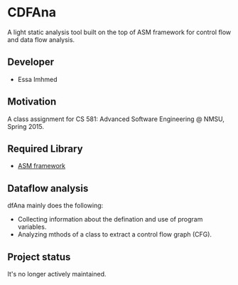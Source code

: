 # CDFAna
A light static analysis tool built on the top of ASM framework for control flow and data flow analysis.
## Developer
- Essa Imhmed
## Motivation
A class assignment for CS 581: Advanced Software Engineering @ NMSU, Spring 2015.
## Required Library
- [ASM framework](https://www.cs.nmsu.edu/~eimhmed/MemPerfAna/classMemPerfAna.html)
## Dataflow analysis
dfAna mainly does the following:
- Collecting information about the defination and use of program variables.
- Analyzing mthods of a class to extract a control flow graph (CFG).
## Project status
 It's no longer actively maintained.

